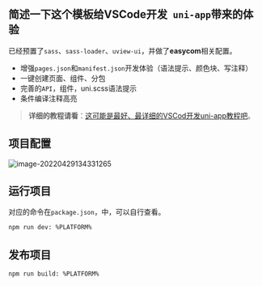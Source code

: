 ## **简述一下**这个模板给VSCode开发` uni-app`带来的体验

已经预置了`sass`、`sass-loader`、`uview-ui`，并做了**easycom**相关配置。



- 增强`pages.json`和`manifest.json`开发体验（语法提示、颜色块、写注释）
- 一键创建页面、组件、分包
- 完善的`API`，组件，uni.scss语法提示
- 条件编译注释高亮



> **详细的教程请看**：[这可能是最好、最详细的VSCod开发uni-app教程吧](https://juejin.cn/post/7090532271257714695)。

## 项目配置

![image-20220429134331265](https://s2.loli.net/2022/04/29/foQDHulNeEwhcAi.png)

## 运行项目

对应的命令在`package.json`，中，可以自行查看。

```bash
npm run dev: %PLATFORM%
```

## 发布项目

```bash
npm run build: %PLATFORM%
```

